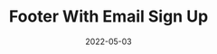 ---
title: Footer With Email Sign Up
component: "footers"
date: 2022-05-03
seo:
  page_title:
  meta_description:
  featured_image: /uploads/featured-image.jpg
  featured_image_alt:
hero:
  heading:
  body:
  hero_image:
    image: /uploads/featured-image.jpg
    image_alt:
html_example:
  - |
    <footer class="footer footer--three-column">
      <div class="footer__columns wrapper-lg">
        <div class="block-sm grid gap-lg">
          <div class="grid-12 grid-4-md">
            <a class="footer__logo" href="/">
              <img src="/uploads/Insight-Logo-White.png" width="164" height="141" alt="">
            </a>
            <address class="mt-2">
              <p class="flex flex-center">
                <span class="icon-sm icon-fill-primary">
                  <svg aria-hidden="true" xmlns="http://www.w3.org/2000/svg" viewBox="0 0 384 512"><path d="M172.268 501.67C26.97 291.031 0 269.413 0 192 0 85.961 85.961 0 192 0s192 85.961 192 192c0 77.413-26.97 99.031-172.268 309.67-9.535 13.774-29.93 13.773-39.464 0zM192 272c44.183 0 80-35.817 80-80s-35.817-80-80-80-80 35.817-80 80 35.817 80 80 80z"></path></svg>
                </span>
                <a href="#" target="_blank" rel="noreferrer" class="ml-1 font-size-xs">1816 Sal St. Green Bay, WI 54302</a>
              </p>
              <p class="flex flex-center">
                <span class="icon-sm icon-fill-primary">
                  <svg aria-hidden="true" xmlns="http://www.w3.org/2000/svg" viewBox="0 0 512 512"><path d="M497.39 361.8l-112-48a24 24 0 0 0-28 6.9l-49.6 60.6A370.66 370.66 0 0 1 130.6 204.11l60.6-49.6a23.94 23.94 0 0 0 6.9-28l-48-112A24.16 24.16 0 0 0 122.6.61l-104 24A24 24 0 0 0 0 48c0 256.5 207.9 464 464 464a24 24 0 0 0 23.4-18.6l24-104a24.29 24.29 0 0 0-14.01-27.6z"></path></svg>
                </span>
                <a href="tel:920-468-7459" class="ml-1 font-size-xs">920-468-7459</a>
              </p>
            </address>
          </div>
          <div class="grid-12 grid-4-md">
            <div class="grid gap-sm">
              <div class="grid-6">
                <h2 class="h5">Links</h2>
                <nav aria-label="Footer Navigation">
                  <ul class="footer__nav">
                    <li class="footer__nav-item">
                      <a class="footer__nav-link font-size-xs" href="/services/" aria-label="Services">
                        Services
                      </a>
                    </li>
                    <li class="footer__nav-item">
                      <a class="footer__nav-link font-size-xs" href="/about/" aria-label="About">
                        About
                      </a>
                    </li>
                    <li class="footer__nav-item">
                      <a class="footer__nav-link font-size-xs" href="/blog/" aria-label="Blog">
                        Blog
                      </a>
                    </li>
                    <li class="footer__nav-item">
                      <a class="footer__nav-link font-size-xs" href="/contact/" aria-label="Contact">
                        Contact
                      </a>
                    </li>
                  </ul>
                </nav>
              </div>
              <div class="grid-6">
                <h2 class="h5">Links</h2>
                <nav aria-label="Footer Navigation">
                  <ul class="footer__nav">
                    <li class="footer__nav-item">
                      <a class="footer__nav-link font-size-xs" href="/services/" aria-label="Services">
                        Services
                      </a>
                    </li>
                    <li class="footer__nav-item">
                      <a class="footer__nav-link font-size-xs" href="/about/" aria-label="About">
                        About
                      </a>
                    </li>
                    <li class="footer__nav-item">
                      <a class="footer__nav-link font-size-xs" href="/blog/" aria-label="Blog">
                        Blog
                      </a>
                    </li>
                    <li class="footer__nav-item">
                      <a class="footer__nav-link font-size-xs" href="/contact/" aria-label="Contact">
                        Contact
                      </a>
                    </li>
                  </ul>
                </nav>
              </div>
            </div>
          </div>
          <div class="grid-12 grid-4-md flow">
            <h2 class="h5">Connect With Us</h2>
            <form action="/contact/thank-you/" class="contact-form" method="post" name="Newsletter Subscribe">
              <div class="visually-hidden">
                  <label for="_subject">New email newsletter subscriber</label>
                  <input aria-label="subject" id="_subject" name="_subject" value="New email newsletter subscriber"/>
              </div>
              <div class="contact-form__form-group">
                  <h2 class="h6">Subscribe to get industry updates</h2>
                  <label for="email" class="font-size-xs">Email*</label>
                  <div class="flex">
                    <input id="email" name="_replyto" type="email" class="contact-form__form-control" required>
                    <button type="submit" class="contact-form__btn btn btn--primary btn--newsletter">Subscribe</button>
                  </div>
              </div>
              <input type="hidden" name="inbox_key" value="inbox-key">
              <input type="text" name="_gotcha" class="visually-hidden" aria-label="gotcha">
              <div class="h-captcha" data-sitekey="1fed954e-6da0-41fa-8f8e-3833e98ac619"></div>
            </form>
            <div class="footer__social">
              <ul class="footer__social-list flex flex-center">
                <li class="footer__social-item">
                  <a class="footer__social-icon icon-lg icon-fill-primary dim" href="https://www.facebook.com/" rel="noopener noreferrer" target="_blank">
                    <svg fill="none" height="24" viewBox="0 0 24 24" width="24" xmlns="http://www.w3.org/2000/svg">
                      <path d="M24 12C24 5.37097 18.629 0 12 0C5.37097 0 0 5.37097 0 12C0 17.9894 4.38823 22.9539 10.125 23.8548V15.4689H7.07661V12H10.125V9.35613C10.125 6.34887 11.9153 4.68774 14.6574 4.68774C15.9706 4.68774 17.3439 4.92194 17.3439 4.92194V7.87355H15.8303C14.34 7.87355 13.875 8.79871 13.875 9.74758V12H17.2031L16.6708 15.4689H13.875V23.8548C19.6118 22.9539 24 17.9894 24 12Z"></path>
                    </svg>
                    <span class="visually-hidden">Facebook</span>
                  </a>
                </li>
                <li class="footer__social-item">
                  <a class="footer__social-icon icon-lg icon-fill-primary dim" href="https://www.instagram.com/matthews_tire/" target="_blank" rel="noopener noreferrer">
                    <svg xmlns="http://www.w3.org/2000/svg" viewBox="0 0 448 512" aria-hidden="true"><path d="M224.1 141c-63.6 0-114.9 51.3-114.9 114.9s51.3 114.9 114.9 114.9S339 319.5 339 255.9 287.7 141 224.1 141zm0 189.6c-41.1 0-74.7-33.5-74.7-74.7s33.5-74.7 74.7-74.7 74.7 33.5 74.7 74.7-33.6 74.7-74.7 74.7zm146.4-194.3c0 14.9-12 26.8-26.8 26.8-14.9 0-26.8-12-26.8-26.8s12-26.8 26.8-26.8 26.8 12 26.8 26.8zm76.1 27.2c-1.7-35.9-9.9-67.7-36.2-93.9-26.2-26.2-58-34.4-93.9-36.2-37-2.1-147.9-2.1-184.9 0-35.8 1.7-67.6 9.9-93.9 36.1s-34.4 58-36.2 93.9c-2.1 37-2.1 147.9 0 184.9 1.7 35.9 9.9 67.7 36.2 93.9s58 34.4 93.9 36.2c37 2.1 147.9 2.1 184.9 0 35.9-1.7 67.7-9.9 93.9-36.2 26.2-26.2 34.4-58 36.2-93.9 2.1-37 2.1-147.8 0-184.8zM398.8 388c-7.8 19.6-22.9 34.7-42.6 42.6-29.5 11.7-99.5 9-132.1 9s-102.7 2.6-132.1-9c-19.6-7.8-34.7-22.9-42.6-42.6-11.7-29.5-9-99.5-9-132.1s-2.6-102.7 9-132.1c7.8-19.6 22.9-34.7 42.6-42.6 29.5-11.7 99.5-9 132.1-9s102.7-2.6 132.1 9c19.6 7.8 34.7 22.9 42.6 42.6 11.7 29.5 9 99.5 9 132.1s2.7 102.7-9 132.1z"></path></svg>
                    <span class="visually-hidden">Instagram</span>
                  </a>
                </li>
                <li class="footer__social-item">
                  <a class="footer__social-icon icon-lg icon-fill-primary dim" href="https://www.youtube.com/user/MatthewsTireAndAuto" target="_blank" rel="noopener noreferrer">
                    <svg xmlns="http://www.w3.org/2000/svg" viewBox="0 0 576 512" aria-hidden="true"><path d="M549.655 124.083c-6.281-23.65-24.787-42.276-48.284-48.597C458.781 64 288 64 288 64S117.22 64 74.629 75.486c-23.497 6.322-42.003 24.947-48.284 48.597-11.412 42.867-11.412 132.305-11.412 132.305s0 89.438 11.412 132.305c6.281 23.65 24.787 41.5 48.284 47.821C117.22 448 288 448 288 448s170.78 0 213.371-11.486c23.497-6.321 42.003-24.171 48.284-47.821 11.412-42.867 11.412-132.305 11.412-132.305s0-89.438-11.412-132.305zm-317.51 213.508V175.185l142.739 81.205-142.739 81.201z"></path></svg>
                    <span class="visually-hidden">YouTube</span>
                  </a>
                </li>
              </ul>
            </div>
          </div>
        </div>
      </div>
      <div class="wrapper-lg">
        <div class="footer__bottom border-top-gray">
          <div class="footer__copyright flex flex-column flex-row-md flex-center">
            <p>© 2023 Insight Creative, Inc.</p>
            <ul class="footer__copyright-nav flex flex-justify-center">
              <li class="footer__copyright-item"><a href="/privacy-policy/">Privacy Policy</a></li>
              <li class="footer__copyright-item"><a href="/sitemap/">Sitemap</a></li>
              <li class="footer__copyright-item"><a href="/contact/">Contact</a></li>
            </ul>
            <div class="footer__credits"><a href="https://insightcreative.com" target="_blank">Website by Insight Creative, Inc.</a></div>
          </div>
        </div>
      </div>
    </footer>
css_example:
  - |
    .footer {
      background-color: $dark-black;
      color: $white;
    }

    .footer a {
      color: $white;
      text-decoration: none;

      &:hover,
      &:focus {
        text-decoration: underline;
      }
    }

    .footer__logo {
      display: block;
      max-width: 200px;
      margin-inline: auto;
    }

    .footer__nav-item {
      list-style-type: none;
      margin-top: 0;
      padding: $ic-100; 
    }

    .footer__social-list {
      margin: 0;
      padding: 0;
    }

    .footer__social-item {
      list-style-type: none;
      margin: 0;
      padding-inline-end: $ic-200;
    }

    .footer__copyright {
      font-size: $ic--100;
      padding: $ic-100 0;

      @include breakpoint(md)  {
        .footer__credits {
          margin-left: auto;
        }
      }
    }

    .footer__nav,
    .footer__copyright-nav {
      margin: 0;
      padding: 0;
    }

    .footer__copyright-item {
      list-style-type: none;
      margin: $ic-100;

      @include breakpoint(md)  {
        margin: 0 0 0 $ic--100;
      }
    }
---